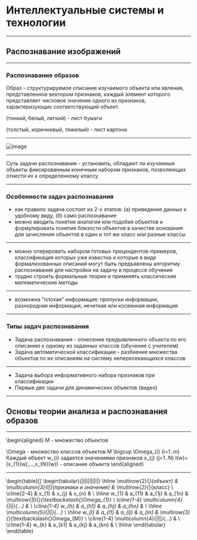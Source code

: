 <style type="text/css">
.reveal h1 {
  font-size: 2em;
}
.reveal .slides p {
  text-align: left;
}
</style>

# Интеллектуальные системы и технологии

---

## Распознавание изображений

----

### Распознавание образов

Образ - структурируемое описание изучаемого объекта или явления, представленное вектором признаков, каждый элемент которого представляет числовое значение одного из признаков, характеризующих соответствующий объект.

(тонкий, белый, легкий) - лист бумаги

(толстый, коричневый, тяжелый) - лист картона

----

![image](https://intuit.ru/EDI/22_02_16_6/1456093353-18215/tutorial/118/objects/4/files/4_1.gif)

----

Суть задачи распознавания - установить, обладают ли изучаемые объекты фиксированным конечным набором признаков, позволяющих отнести их к определенному классу.

----

### Особенности задач распознавания

- как правило задача состоит из 2-х этапов: (а) приведение данных к удобному виду, (б) само распознавание
- можно вводить понятие аналогии или подобия объектов и формулировать понятие близости объектов в качестве основания для зачисления объектов в один и тот же класс или разные классы

----

- можно оперировать набором готовых прецендентов-примеров, классификация которых уже известна и которые в виде формализованных описаний могут быть предъявлены алгоритму распознавания для настройки на задачу в процессе обучения
- трудно строить формальные теории и применять классические математические методы

----

- возможна "плохая" информация: пропуски информации, разнородная информация, нечеткая или косвенная информация

----

### Типы задач распознавания

- Задача распознавания - отнесение предъявленного объекта по его описанию к одному из заданных классов (обучение с учителем)
- Задача автоматической классификации - разбиение множества объектов по их описаниям на систему непересекающихся классов

----

- Задача выбора информативного набора признаков при классификации
- Первые две задачи для динамических объектов (видео)

---

## Основы теории анализа и распознавания образов

----

\begin{aligned}
M - множество объектов

\Omega - множество классов объектов
M \bigcup \Omega_{i} (i=1..m)
Каждый объект w_{i} задается значениями признаков x_{j} (j=1..N)
I(w)=(x_{1}(w),...,x_{N}(w)) - описание объекта
\end{aligned}


----

\begin{table}[]
\begin{tabular}{|l|l|l|l|l|}
\hline
\multirow{2}{*}{объект} & \multicolumn{3}{l|}{признаки и значения} & \multirow{2}{*}{класс}                        \\ \cline{2-4}
                        & x\_\{1\}     & x\_\{j\}    & x\_\{n\}    &                                               \\ \hline
w\_\{1\}                & a\_\{11\}    & a\_\{1j\}   & a\_\{1n\}   & \multirow{3}{*}{\textbackslash{}Omega\_\{1\}} \\ \cline{1-4}
\multicolumn{4}{|l|}{...}                                          &                                               \\ \cline{1-4}
w\_\{h\}                & a\_\{h1\}    & a\_\{hj\}   & a\_\{hn\}   &                                               \\ \hline
\multicolumn{5}{|l|}{...}                                                                                          \\ \hline
w\_\{l\}                & a\_\{l1\}    & a\_\{lj\}   & a\_\{ln\}   & \multirow{3}{*}{\textbackslash{}Omega\_\{M\}} \\ \cline{1-4}
\multicolumn{4}{|l|}{...}                                          &                                               \\ \cline{1-4}
w\_\{k\}                & a\_\{k1\}    & a\_\{kj\}   & a\_\{kn\}   &                                               \\ \hline
\end{tabular}
\end{table}




